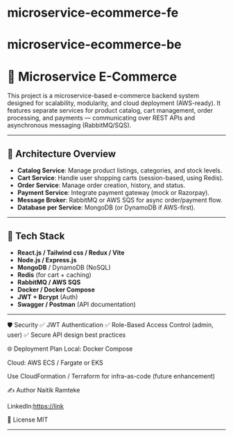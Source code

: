 # microservice-ecommerce-fe

# microservice-ecommerce-be

# 🛒 Microservice E-Commerce

This project is a microservice-based e-commerce backend system designed for scalability, modularity, and cloud deployment (AWS-ready). It features separate services for product catalog, cart management, order processing, and payments — communicating over REST APIs and asynchronous messaging (RabbitMQ/SQS).

---

## 📌 Architecture Overview

- **Catalog Service**: Manage product listings, categories, and stock levels.
- **Cart Service**: Handle user shopping carts (session-based, using Redis).
- **Order Service**: Manage order creation, history, and status.
- **Payment Service**: Integrate payment gateway (mock or Razorpay).
- **Message Broker**: RabbitMQ or AWS SQS for async order/payment flow.
- **Database per Service**: MongoDB (or DynamoDB if AWS-first).

---

## 🚀 Tech Stack

- **React.js / Tailwind css / Redux / Vite**
- **Node.js / Express.js**
- **MongoDB** / DynamoDB (NoSQL)
- **Redis** (for cart + caching)
- **RabbitMQ / AWS SQS**
- **Docker / Docker Compose**
- **JWT + Bcrypt** (Auth)
- **Swagger / Postman** (API documentation)

---

🛡 Security
✅ JWT Authentication
✅ Role-Based Access Control (admin, user)
✅ Secure API design best practices

🌐 Deployment Plan
Local: Docker Compose

Cloud: AWS ECS / Fargate or EKS

Use CloudFormation / Terraform for infra-as-code (future enhancement)

✍ Author
Naitik Ramteke

LinkedIn:[https://link](https://www.linkedin.com/in/naitik-ramteke)


📃 License
MIT

---
